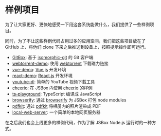 # 样例项目

为了让大家更好、更快地感受一下用这套系统能做什么，我们提供了一些样例项目。

同时，为了不让这些样例代码占用过多的应用空间，我们把这些项目放在了 GitHub 上，将他们 clone 下来之后推送到设备上，按照提示操作即可运行。

- [GitBox](https://github.com/cyanzhong/GitBox): 基于 [isomorphic-git](https://isomorphic-git.org/) 的 Git 客户端
- [webtorrent-demo](https://github.com/cyanzhong/jsbox-webtorrent-demo): 使用 [webtorrent](https://webtorrent.io/) 下载磁力链接
- [vue-demo](https://github.com/cyanzhong/jsbox-vue-demo): [Vue.js](https://vuejs.org/) 开发环境
- [react-demo](https://github.com/cyanzhong/jsbox-react-demo): [React.js](https://reactjs.org/) 开发环境
- [youtube-dl](https://github.com/cyanzhong/jsbox-youtube-dl): 简单的 YouTube 视频下载工具
- [cheerio](https://github.com/cyanzhong/jsbox-cheerio): 在 JSBox 内使用 [cheerio](https://github.com/cheeriojs/cheerio) 的样例
- [ts-playground](https://github.com/cyanzhong/jsbox-ts-playground): TypeScript 编译成 JavaScript
- [browserify](https://github.com/cyanzhong/jsbox-browserify): 通过 [browserify](http://browserify.org/) 为 JSBox 打包 node modules
- [pdfkit](https://github.com/cyanzhong/jsbox-pdfkit): 通过 [pdfkit](https://pdfkit.org/) 将相册内的照片渲染成 PDF
- [local-web-server](https://github.com/cyanzhong/jsbox-local-web-server): 一个简单的本地网页服务器

在之后我们也会上线更多的样例代码，作为了解 JSBox Node.js 运行时的一种方式。